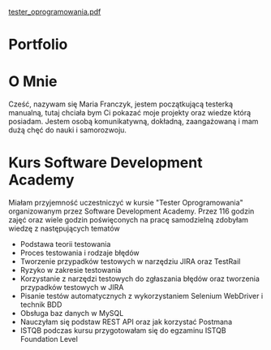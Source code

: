 [tester_oprogramowania.pdf](https://github.com/MariaFranczyk/Portfolio/files/9539777/tester_oprogramowania.pdf)
# Portfolio
# O Mnie
Cześć, nazywam się Maria Franczyk, jestem początkującą testerką manualną, tutaj chciała bym Ci pokazać moje projekty oraz wiedze którą posiadam. Jestem osobą komunikatywną, dokładną, zaangażowaną i mam dużą chęć do nauki i samorozwoju.
# Kurs Software Development Academy
Miałam przyjemność uczestniczyć w kursie "Tester Oprogramowania" organizowanym przez Software Development Academy. Przez 116 godzin zajęć oraz wiele godzin poświęconych na pracę samodzielną zdobyłam wiedzę z następujących tematów
  - Podstawa teorii testowania
  - Proces testowania i rodzaje błędów
  - Tworzenie przypadków testowych w narzędziu JIRA oraz TestRail
  - Ryzyko w zakresie testowania
  - Korzystanie z narzędzi testowych do zgłaszania błędów oraz tworzenia przypadków testowych w JIRA
  - Pisanie testów automatycznych z wykorzystaniem Selenium WebDriver i technik BDD
  - Obsługa baz danych w MySQL
  - Nauczyłam się podstaw REST API oraz jak korzystać Postmana
  - ISTQB podczas kursu przygotowałam się do egzaminu ISTQB Foundation Level
